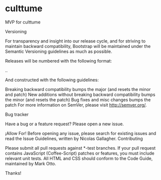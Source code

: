 culttume
========

MVP for culttume

Versioning

For transparency and insight into our release cycle, and for striving to maintain backward compatibility, Bootstrap will be maintained under the Semantic Versioning guidelines as much as possible.

Releases will be numbered with the following format:

<major>.<minor>.<patch>

And constructed with the following guidelines:

Breaking backward compatibility bumps the major (and resets the minor and patch)
New additions without breaking backward compatibility bumps the minor (and resets the patch)
Bug fixes and misc changes bumps the patch
For more information on SemVer, please visit http://semver.org/.

Bug tracker

Have a bug or a feature request? Please open a new issue.

¡Allow For! Before opening any issue, please search for existing issues and read the Issue Guidelines, written by Nicolas Gallagher.
Contributing

Please submit all pull requests against *-test branches. If your pull request contains JavaScript (Coffee-Script) patches or features, you must include relevant unit tests. All HTML and CSS should conform to the Code Guide, maintained by Mark Otto.

Thanks!

